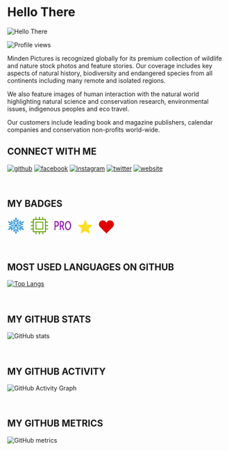 # Hello There
![Hello There](https://t3.ftcdn.net/jpg/02/37/57/40/360_F_237574042_UUqnYdNfjWZMdCoZuvsZmHcfDCmC36nN.jpg)

![Profile views](https://gpvc.arturio.dev/callrob68)  

<script src="https://embed.smartframe.io/9ea8092d716b95599a3c5e8fc350ffb8.js" data-image-id="00589313" data-width="100%" data-max-width="1500px"></script>

Minden Pictures is recognized globally for its premium collection of wildlife and nature stock photos and feature stories. Our coverage includes key aspects of natural history, biodiversity and endangered species from all continents including many remote and isolated regions.

We also feature images of human interaction with the natural world highlighting natural science and conservation research, environmental issues, indigenous peoples and eco travel. 

 Our customers include leading book and magazine publishers, calendar companies and conservation non-profits world-wide. 



## CONNECT WITH ME <br>
[<img src='https://cdn.jsdelivr.net/npm/simple-icons@3.0.1/icons/github.svg' alt='github' height='40'>](https://github.com/callrob68)  [<img src='https://cdn.jsdelivr.net/npm/simple-icons@3.0.1/icons/facebook.svg' alt='facebook' height='40'>](https://www.facebook.com/pg/MindenPictures/photos)  [<img src='https://cdn.jsdelivr.net/npm/simple-icons@3.0.1/icons/instagram.svg' alt='instagram' height='40'>](https://www.instagram.com/minden_pictures//)  [<img src='https://cdn.jsdelivr.net/npm/simple-icons@3.0.1/icons/twitter.svg' alt='twitter' height='40'>](https://twitter.com/mindenpictures)  [<img src='https://cdn.jsdelivr.net/npm/simple-icons@3.0.1/icons/icloud.svg' alt='website' height='40'>](https://www.mindenpictures.com/)  

<br>

## MY BADGES <br>
<a href='https://archiveprogram.github.com/'><img src='https://raw.githubusercontent.com/acervenky/animated-github-badges/master/assets/acbadge.gif' width='40' height='40'></a> <a href='https://docs.github.com/en/developers'><img src='https://raw.githubusercontent.com/acervenky/animated-github-badges/master/assets/devbadge.gif' width='40' height='40'></a> <a href='https://github.com/pricing'><img src='https://raw.githubusercontent.com/acervenky/animated-github-badges/master/assets/pro.gif' width='40' height='40'></a> <a href='https://stars.github.com/'><img src='https://raw.githubusercontent.com/acervenky/animated-github-badges/master/assets/starbadge.gif' width='35' height='35'></a> <a href='https://docs.github.com/en/github/supporting-the-open-source-community-with-github-sponsors'><img src='https://raw.githubusercontent.com/acervenky/animated-github-badges/master/assets/sponsorbadge.gif' width='35' height='35'></a> 

<br>

## MOST USED LANGUAGES ON GITHUB <br>
[![Top Langs](https://github-readme-stats.vercel.app/api/top-langs/?username=callrob68)](https://github.com/anuraghazra/github-readme-stats)

<br>

## MY GITHUB STATS <br>
![GitHub stats](https://github-readme-stats.vercel.app/api?username=callrob68&show_icons=true&count_private=true)  

<br>

## MY GITHUB ACTIVITY <br>
![GitHub Activity Graph](https://activity-graph.herokuapp.com/graph?username=callrob68)  


<br>


## MY GITHUB METRICS <br>
![GitHub metrics](https://metrics.lecoq.io/callrob68)  

